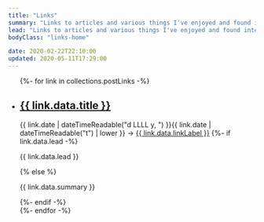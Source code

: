 ```yaml
---
title: "Links"
summary: "Links to articles and various things I've enjoyed and found interesting. Technical and non-technical. Quite a few of them offer perspectives / advice I appreciate."
lead: "Links to articles and various things I've enjoyed and found interesting. Technical and non-technical. Quite a few of them offer perspectives / advice I appreciate."
bodyClass: "links-home"

date: 2020-02-22T22:10:00
updated: 2020-05-11T17:29:00
---
```


<ul class="[ flow ] [ links__list ]">
{%- for link in collections.postLinks -%}
  <li class="[ links__list-item ]">
    <article class="[ flow ] [ links__summary ]">
      <h2><a href="{{ link.url }}">{{ link.data.title }}</a></h2>
      <time datetime="{{ link.date | dateTime }}">{{ link.date | dateTimeReadable("d LLLL y, ") }}{{ link.date | dateTimeReadable("t") | lower }}</time>
      <span> &rarr; <a href="{{ link.data.linkExternal }}" rel="external">{{ link.data.linkLabel }}</a></span>
      {%- if link.data.lead -%}
        <p>{{ link.data.lead }}</p>
      {% else %}
        <p>{{ link.data.summary }}</p>
      {%- endif -%}
    </article>
  </li>
{%- endfor -%}
</ul>

